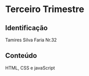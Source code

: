 # Terceiro Trimestre 

## Identificação
Tamires Silva Faria Nr.32

## Conteúdo
HTML, CSS e javaScript
